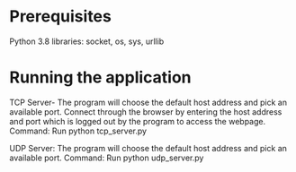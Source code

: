 # Prerequisites

Python 3.8 libraries: socket, os, sys, urllib

# Running the application

TCP Server-
The program will choose the default host address and pick an available port.
Connect through the browser by entering the host address and port which is logged out by the program to access the webpage.
Command: Run python tcp_server.py

UDP Server:
The program will choose the default host address and pick an available port.
Command: Run python udp_server.py
